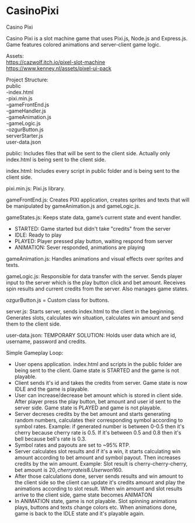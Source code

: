 # CasinoPixi
Casino Pixi

Casino Pixi is a slot machine game that uses Pixi.js, Node.js and Express.js. Game features colored animations and server-client game logic.

Assets:<br/>
https://cazwolf.itch.io/pixel-slot-machine<br/>
https://www.kenney.nl/assets/pixel-ui-pack

Project Structure:<br/>
public<br/>
-index.html<br/>
-pixi.min.js<br/>
-gameFrontEnd.js<br/>
-gameHandler.js<br/>
-gameAnimation.js<br/>
-gameLogic.js<br/>
-ozgurButton.js<br/>
serverStarter.js<br/>
user-data.json

public: Includes files that will be sent to the client side. Actually only index.html is being sent to the client side.

index.html: Includes every script in public folder and is being sent to the client side.

pixi.min.js: Pixi.js library.

gameFrontEnd.js: Creates PIXI application, creates sprites and texts that will be manipulated by gameAnimation.js and gameLogic.js.

gameStates.js: Keeps state data, game’s current state and event handler.
 * STARTED:   Game started but didn't take "credits" from the server
 * IDLE:      Ready to play
 * PLAYED:    Player pressed play button, waiting respond from server
 * ANIMATION: Sever responded, animations are playing
 
gameAnimation.js: Handles animations and visual effects over sprites and texts.

gameLogic.js: Responsible for data transfer with the server. Sends player input to the server which is the play button click and bet amount. Receives spin results and current credits from the server. Also manages game states.

ozgurButton.js = Custom class for buttons.

server.js: Starts server, sends index.html to the client in the beginning. Generates slots, calculates win situation, calculates win amount and send them to the client side.

user-data.json: TEMPORARY SOLUTION: Holds user data which are id, username, password and credits.

Simple Gameplay Loop:<br/>
* User opens application. index.html and scripts in the public folder are being sent to the client. Game state is STARTED and the game is not playable.
* Client sends it's id and takes the credits from server. Game state is now IDLE and the game is playable.
* User can increase/decrease bet amount which is stored in client side. After player press the play button, bet amount and user id sent to the server side. Game state is PLAYED and game is not playable.
* Server decreses credits by the bet amount and starts generating random numbers, calculates their corresponding symbol according to symbol rates. Example: if generated number is between 0-0.5 then it's cherry because cherry rate is 0.5. If it's between 0.5 and 0.8 then it's bell because bell's rate is 0.3.
* Symbol rates and payouts are set to ~95% RTP.
* Server calculates slot results and if it's a win, it starts calculating win amount according to bet amount and symbol payout. Then increases credits by the win amount. Example: Slot result is cherry-cherry-cherry, bet amount is 20$, cherry rate is 8. User won 160$.
* After those calculations done, server sends results and win amount to the client side so the client can update it's credits amount and play the animations according to slot result. When win amount and slot results arrive to the client side, game state becomes ANIMATON
* In ANIMATION state, game is not playable. Slot spinning animations plays, buttons and texts change colors etc. When animations done, game is back to the IDLE state and it's playable again.

